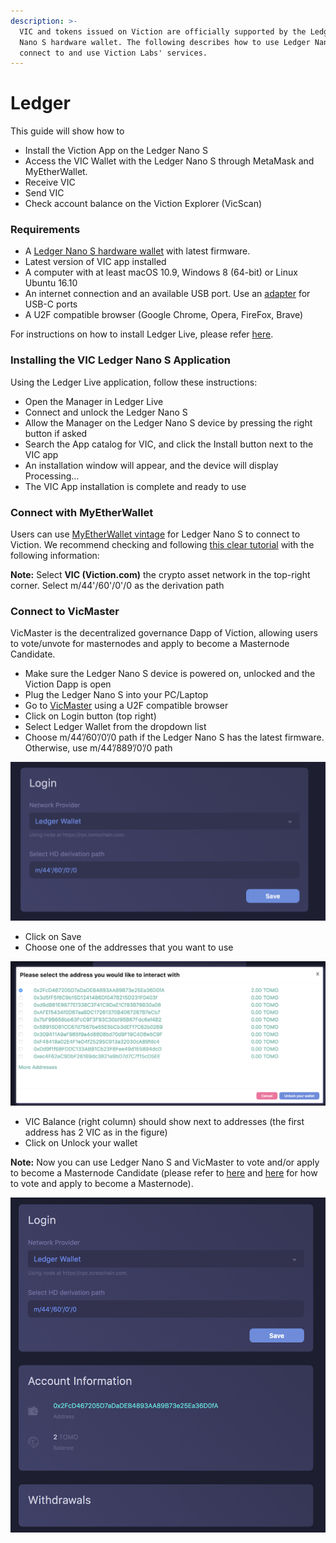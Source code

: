 ```yaml
---
description: >-
  VIC and tokens issued on Viction are officially supported by the Ledger
  Nano S hardware wallet. The following describes how to use Ledger Nano S to
  connect to and use Viction Labs' services.
---
```


# Ledger

This guide will show how to

* Install the Viction App on the Ledger Nano S
* Access the VIC Wallet with the Ledger Nano S through MetaMask and MyEtherWallet.
* Receive VIC
* Send VIC
* Check account balance on the Viction Explorer (VicScan)

### Requirements

* A [Ledger Nano S hardware wallet](https://www.ledger.com/collections/all-products) with latest firmware.
* Latest version of VIC app installed
* A computer with at least macOS 10.9, Windows 8 (64-bit) or Linux Ubuntu 16.10
* An internet connection and an available USB port. Use an [adapter](https://www.ledger.com/products/ledger-otg-kit) for USB-C ports
* A U2F compatible browser (Google Chrome, Opera, FireFox, Brave)

For instructions on how to install Ledger Live, please refer [here](https://support.ledger.com/hc/en-us/articles/360006395553/).

### Installing the VIC Ledger Nano S Application

Using the Ledger Live application, follow these instructions:

* Open the Manager in Ledger Live
* Connect and unlock the Ledger Nano S
* Allow the Manager on the Ledger Nano S device by pressing the right button if asked
* Search the App catalog for VIC, and click the Install button next to the VIC app
* An installation window will appear, and the device will display Processing…
* The VIC App installation is complete and ready to use

### Connect with MyEtherWallet

Users can use [MyEtherWallet vintage](http://vintage.myetherwallet.com/) for Ledger Nano S to connect to Viction. We recommend checking and following [this clear tutorial](https://support.ledger.com/hc/en-us/articles/115005200009) with the following information:

**Note:** Select **VIC (Viction.com)** the crypto asset network in the top-right corner. Select m/44'/60'/0'/0 as the derivation path

### Connect to VicMaster

VicMaster is the decentralized governance Dapp of Viction, allowing users to vote/unvote for masternodes and apply to become a Masternode Candidate.

* Make sure the Ledger Nano S device is powered on, unlocked and the Viction Dapp is open
* Plug the Ledger Nano S into your PC/Laptop
* Go to [VicMaster](https://vicmaster.xyz/) using a U2F compatible browser
* Click on Login button (top right)
* Select Ledger Wallet from the dropdown list
* Choose m/44’/60’/0’/0 path if the Ledger Nano S has the latest firmware. Otherwise, use m/44’/889’/0’/0 path

![](<../../.gitbook/assets/image (47).png>)

* Click on Save
* Choose one of the addresses that you want to use

![](<../../.gitbook/assets/image (7).png>)

* VIC Balance (right column) should show next to addresses (the first address has 2 VIC as in the figure)
* Click on Unlock your wallet

**Note:** Now you can use Ledger Nano S and VicMaster to vote and/or apply to become a Masternode Candidate (please refer to [here](https://docs.viction.xyz/get-started/voting/) and [here](https://docs.viction.xyz/get-started/apply-node/) for how to vote and apply to become a Masternode).

![](<../../.gitbook/assets/image (24).png>)

>
